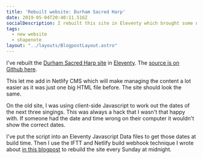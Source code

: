 ```yaml
---
title: 'Rebuilt website: Durham Sacred Harp'
date: 2019-05-04T20:40:11.516Z
socialDescription: I rebuilt this site in Eleventy which brought some nice advantages
tags:
  - new website
  - shapenote
layout: "../layouts/BlogpostLayout.astro"
---
```

I've rebuilt the [Durham Sacred Harp site](https://durhamsacredharp.co.uk) in [Eleventy](https://www.11ty.io). The [source is on Github here](https://github.com/durhamsacredharp/durham-sacred-harp).

This let me add in Netlify CMS which will make managing the content a lot easier as it was just one big HTML file before. The site should look the same.

On the old site, I was using client-side Javascript to work out the dates of the next three singings. This was always a hack that I wasn't that happy with. If someone had the date and time wrong on their computer it wouldn't show the correct dates.

I've put the script into an Eleventy Javascript Data files to get those dates at build time. Then I use the IFTT and Netlify build webhook technique I wrote about [in this blogpost](/blog/2019-04-25-publishing-my-pocket-reading-list-on-this-website) to rebuild the site every Sunday at midnight.
